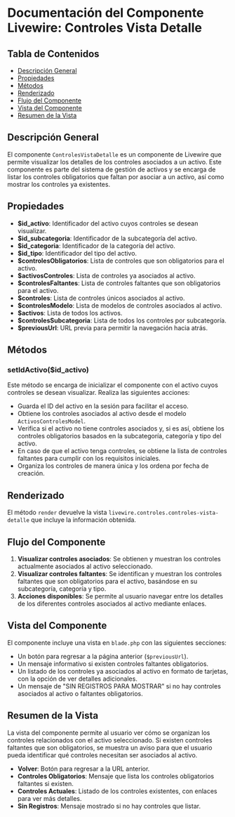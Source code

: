 # Documentación del Componente Livewire: Controles Vista Detalle

## Tabla de Contenidos
- [Descripción General](#descripción-general)
- [Propiedades](#propiedades)
- [Métodos](#métodos)
- [Renderizado](#renderizado)
- [Flujo del Componente](#flujo-del-componente)
- [Vista del Componente](#vista-del-componente)
- [Resumen de la Vista](#resumen-de-la-vista)

## Descripción General
El componente `ControlesVistaDetalle` es un componente de Livewire que permite visualizar los detalles de los controles asociados a un activo. Este componente es parte del sistema de gestión de activos y se encarga de listar los controles obligatorios que faltan por asociar a un activo, así como mostrar los controles ya existentes.

## Propiedades
- **\$id_activo**: Identificador del activo cuyos controles se desean visualizar.
- **\$id_subcategoria**: Identificador de la subcategoría del activo.
- **\$id_categoria**: Identificador de la categoría del activo.
- **\$id_tipo**: Identificador del tipo del activo.
- **\$controlesObligatorios**: Lista de controles que son obligatorios para el activo.
- **\$activosControles**: Lista de controles ya asociados al activo.
- **\$controlesFaltantes**: Lista de controles faltantes que son obligatorios para el activo.
- **\$controles**: Lista de controles únicos asociados al activo.
- **\$controlesModelo**: Lista de modelos de controles asociados al activo.
- **\$activos**: Lista de todos los activos.
- **\$controlesSubcategoria**: Lista de todos los controles por subcategoría.
- **\$previousUrl**: URL previa para permitir la navegación hacia atrás.

## Métodos
### setIdActivo(\$id_activo)
Este método se encarga de inicializar el componente con el activo cuyos controles se desean visualizar. Realiza las siguientes acciones:

- Guarda el ID del activo en la sesión para facilitar el acceso.
- Obtiene los controles asociados al activo desde el modelo `ActivosControlesModel`.
- Verifica si el activo no tiene controles asociados y, si es así, obtiene los controles obligatorios basados en la subcategoría, categoría y tipo del activo.
- En caso de que el activo tenga controles, se obtiene la lista de controles faltantes para cumplir con los requisitos iniciales.
- Organiza los controles de manera única y los ordena por fecha de creación.

## Renderizado
El método `render` devuelve la vista `livewire.controles.controles-vista-detalle` que incluye la información obtenida.

## Flujo del Componente
1. **Visualizar controles asociados**: Se obtienen y muestran los controles actualmente asociados al activo seleccionado.
2. **Visualizar controles faltantes**: Se identifican y muestran los controles faltantes que son obligatorios para el activo, basándose en su subcategoría, categoría y tipo.
3. **Acciones disponibles**: Se permite al usuario navegar entre los detalles de los diferentes controles asociados al activo mediante enlaces.

## Vista del Componente
El componente incluye una vista en `blade.php` con las siguientes secciones:
- Un botón para regresar a la página anterior (`$previousUrl`).
- Un mensaje informativo si existen controles faltantes obligatorios.
- Un listado de los controles ya asociados al activo en formato de tarjetas, con la opción de ver detalles adicionales.
- Un mensaje de "SIN REGISTROS PARA MOSTRAR" si no hay controles asociados al activo o faltantes obligatorios.

## Resumen de la Vista
La vista del componente permite al usuario ver cómo se organizan los controles relacionados con el activo seleccionado. Si existen controles faltantes que son obligatorios, se muestra un aviso para que el usuario pueda identificar qué controles necesitan ser asociados al activo.

- **Volver**: Botón para regresar a la URL anterior.
- **Controles Obligatorios**: Mensaje que lista los controles obligatorios faltantes si existen.
- **Controles Actuales**: Listado de los controles existentes, con enlaces para ver más detalles.
- **Sin Registros**: Mensaje mostrado si no hay controles que listar.

